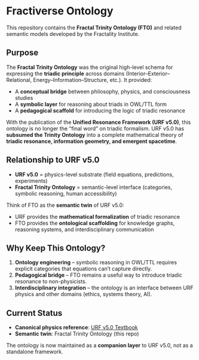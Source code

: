 # Fractiverse Ontology

This repository contains the **Fractal Trinity Ontology (FTO)** and related semantic models developed by the Fractality Institute.

## Purpose

The **Fractal Trinity Ontology** was the original high-level schema for expressing the **triadic principle** across domains (Interior–Exterior–Relational, Energy–Information–Structure, etc.). It provided:

* A **conceptual bridge** between philosophy, physics, and consciousness studies
* A **symbolic layer** for reasoning about triads in OWL/TTL form
* A **pedagogical scaffold** for introducing the logic of triadic resonance

With the publication of the **Unified Resonance Framework (URF v5.0)**, this ontology is no longer the “final word” on triadic formalism. URF v5.0 has **subsumed the Trinity Ontology** into a complete mathematical theory of **triadic resonance, information geometry, and emergent spacetime**.

## Relationship to URF v5.0

* **URF v5.0** = physics-level substrate (field equations, predictions, experiments)
* **Fractal Trinity Ontology** = semantic-level interface (categories, symbolic reasoning, human accessibility)

Think of FTO as the **semantic twin** of URF v5.0:

* URF provides the **mathematical formalization** of triadic resonance
* FTO provides the **ontological scaffolding** for knowledge graphs, reasoning systems, and interdisciplinary communication

## Why Keep This Ontology?

1. **Ontology engineering** – symbolic reasoning in OWL/TTL requires explicit categories that equations can’t capture directly.
2. **Pedagogical bridge** – FTO remains a useful way to introduce triadic resonance to non-physicists.
3. **Interdisciplinary integration** – the ontology is an interface between URF physics and other domains (ethics, systems theory, AI).

## Current Status

* **Canonical physics reference**: [URF v5.0 Textbook](../URF-v5_0-Textbook-1e.pdf)
* **Semantic twin**: Fractal Trinity Ontology (this repo)

The ontology is now maintained as a **companion layer** to URF v5.0, not as a standalone framework.

